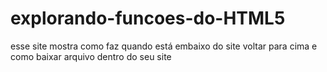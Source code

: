 # explorando-funcoes-do-HTML5
 esse site mostra como faz quando está embaixo do site voltar para cima e como baixar arquivo dentro do seu site
